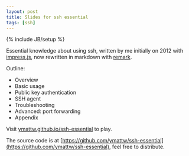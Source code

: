 ```yaml
---
layout: post
title: Slides for ssh essential
tags: [ssh]
---
```

{% include JB/setup %}

Essential knowledge about using ssh, written by me initially on 2012 with
[impress.js](https://github.com/impress/impress.js), now rewritten in markdown
with [remark](https://github.com/gnab/remark).

Outline:

- Overview
- Basic usage
- Public key authentication
- SSH agent
- Troubleshooting
- Advanced: port forwarding
- Appendix

Visit [ymattw.github.io/ssh-essential](http://ymattw.github.io/ssh-essential)
to play.

The source code is at
[https://github.com/ymattw/ssh-essential](https://github.com/ymattw/ssh-essential),
feel free to distribute.
